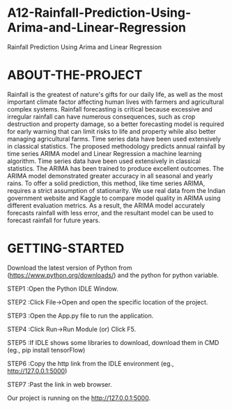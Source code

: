 # A12-Rainfall-Prediction-Using-Arima-and-Linear-Regression
Rainfall Prediction Using Arima and Linear Regression

# ABOUT-THE-PROJECT

Rainfall is the greatest of nature's gifts for our daily life, as well as the most important climate factor affecting human lives with farmers and agricultural complex systems. Rainfall forecasting is critical because excessive and irregular rainfall can have numerous consequences, such as crop destruction and property damage, so a better forecasting model is required for early warning that can limit risks to life and property while also better managing agricultural farms. Time series data have been used extensively in classical statistics. The proposed methodology predicts annual rainfall by time series ARIMA model and Linear Regression a machine learning algorithm. Time series data have been used extensively in classical statistics. The ARIMA has been trained to produce excellent outcomes. The ARIMA model demonstrated greater accuracy in all seasonal and yearly rains. To offer a solid prediction, this method, like time series ARIMA, requires a strict assumption of stationarity. We use real data from the Indian government website and Kaggle to compare model quality in ARIMA using different evaluation metrics. As a result, the ARIMA model accurately forecasts rainfall with less error, and the resultant model can be used to forecast rainfall for future years.

# GETTING-STARTED

Download the latest version of Python from (https://www.python.org/downloads/) and the python for python variable.

STEP1 :Open the Python IDLE Window.

STEP2 :Click File->Open and open the specific location of the project.
 
STEP3 :Open the App.py file to run the application.

STEP4 :Click Run->Run Module (or) Click F5.

STEP5 :If IDLE shows some libraries to download, download them in CMD (eg., pip install tensorFlow)

STEP6 :Copy the http link from the IDLE environment (eg., http://127.0.0.1:5000)

STEP7 :Past the link in web browser.

Our project is running on the  http://127.0.0.1:5000.
